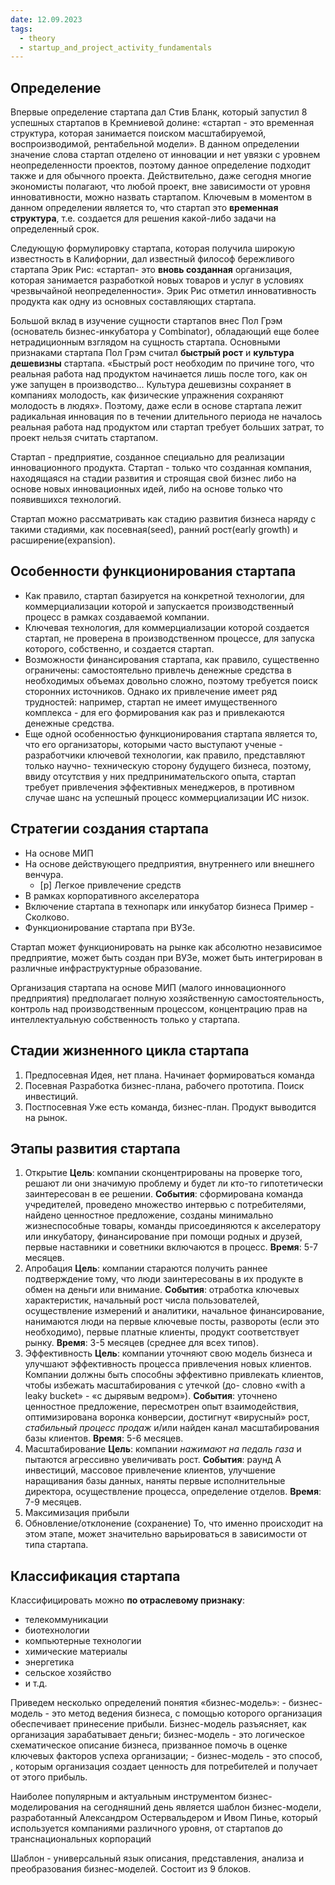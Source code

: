 ```yaml
---
date: 12.09.2023
tags:
  - theory
  - startup_and_project_activity_fundamentals
---
```

## Определение
Впервые определение стартапа дал Стив Бланк, который запустил 8 успешных стартапов в Кремниевой долине: «стартап - это временная структура, которая занимается поиском масштабируемой, воспроизводимой, рентабельной модели». В данном определении значение слова стартап отделено от инновации и нет увязки с уровнем неопределенности проектов, поэтому данное определение подходит также и для обычного проекта. Действительно, даже сегодня многие экономисты полагают, что любой проект, вне зависимости от уровня инновативности, можно назвать стартапом. Ключевым в моментом в данном определении является то, что стартап это **временная структура**, т.е. создается для решения какой-либо задачи на определенный срок.

Следующую формулировку стартапа, которая получила широкую известность в Калифорнии, дал известный философ бережливого стартапа Эрик Рис: «стартап- это **вновь созданная** организация, которая занимается разработкой новых товаров и услуг в условиях чрезвычайной неопределенности». Эрик Рис отметил инновативность продукта как одну из основных составляющих стартапа.

Большой вклад в изучение сущности стартапов внес Пол Грэм (основатель бизнес-инкубатора у Combinator), обладающий еще более нетрадиционным взглядом на сущность стартапа. Основными признаками стартапа Пол Грэм считал **быстрый рост** и **культура дешевизны** стартапа. «Быстрый рост необходим по причине того, что реальная работа над продуктом начинается лишь после того, как он уже запущен в производство... Культура дешевизны сохраняет в компаниях молодость, как физические упражнения сохраняют молодость в людях». Поэтому, даже если в основе стартапа лежит радикальная инновация по в течении длительного периода не началось реальная работа над продуктом или стартап требует больших затрат, то проект нельзя считать стартапом.

Стартап - предприятие, созданное специально для реализации инновационного продукта.
Стартап - только что созданная компания, находящаяся на стадии развития и строящая свой бизнес либо на основе новых инновационных идей, либо на основе только что появившихся технологий.

Стартап можно рассматривать как стадию развития бизнеса наряду с такими стадиями, как посевная(seed), ранний рост(early growth) и расширение(expansion).

## Особенности функционирования стартапа
- Как правило, стартап базируется на конкретной технологии, для коммерциализации которой и запускается производственный процесс в рамках создаваемой компании.
- Ключевая технология, для коммерциализации которой создается стартап, не проверена в производственном процессе, для запуска которого, собственно, и создается стартап.
- Возможности финансирования стартапа, как правило, существенно ограничены: самостоятельно привлечь денежные средства в необходимых объемах довольно сложно, поэтому требуется поиск сторонних источников. Однако их привлечение имеет ряд трудностей: например, стартап не имеет имущественного комплекса - для его формирования как раз и привлекаются денежные средства.
- Еще одной особенностью функционирования стартапа является то, что его организаторы, которыми часто выступают ученые - разработчики ключевой технологии, как правило, представляют только научно- техническую сторону будущего бизнеса, поэтому, ввиду отсутствия у них предпринимательского опыта, стартап требует привлечения эффективных менеджеров, в противном случае шанс на успешный процесс коммерциализации ИС низок.

## Стратегии создания стартапа
- На основе МИП
- На основе действующего предприятия, внутреннего или внешнего венчура.
  - [p] Легкое привлечение средств
- В рамках корпоративного акселератора
- Включение стартапа в технопарк или инкубатор бизнеса
  Пример - Сколково.
- Функционирование стартапа при ВУЗе.

Стартап может функционировать на рынке как абсолютно независимое предприятие, может быть создан при ВУЗе, может быть интегрирован в различные инфраструктурные образование.

Организация стартапа на основе МИП (малого инновационного предприятия) предполагает полную хозяйственную самостоятельность, контроль над производственным процессом, концентрацию прав на интеллектуальную собственность только у стартапа.

## Стадии жизненного цикла стартапа
1. Предпосевная
   Идея, нет плана. Начинает формироваться команда
2. Посевная
   Разработка бизнес-плана, рабочего прототипа. Поиск инвестиций.
3. Постпосевная
   Уже есть команда, бизнес-план. Продукт выводится на рынок.

## Этапы развития стартапа
1. Открытие
   **Цель**: компании сконцентрированы на проверке того, решают ли они значимую проблему и будет ли кто-то гипотетически заинтересован в ее решении.
   **События**: сформирована команда учредителей, проведено множество интервью с потребителями, найдено ценностное предложение, созданы минимально жизнеспособные товары, команды присоединяются к акселератору или инкубатору, финансирование при помощи родных и друзей, первые наставники и советники включаются в процесс.
   **Время**: 5-7 месяцев.
2. Апробация
   **Цель**: компании стараются получить раннее подтверждение тому, что люди заинтересованы в их продукте в обмен на деньги или внимание.
   **События**: отработка ключевых характеристик, начальный рост числа пользователей, осуществление измерений и аналитики, начальное финансирование, нанимаются люди на первые ключевые посты, развороты (если это необходимо), первые платные клиенты, продукт соответствует рынку.
   **Время**: 3-5 месяцев (среднее для всех типов).
3. Эффективность
   **Цель**: компании уточняют свою модель бизнеса и улучшают эффективность процесса привлечения новых клиентов. Компании должны быть способны эффективно привлекать клиентов, чтобы избежать масштабирования с утечкой (до- словно «with a leaky bucket» - «с дырявым ведром»).
   **События**: уточнено ценностное предложение, пересмотрен опыт взаимодействия, оптимизирована воронка конверсии, достигнут «вирусный» рост, *стабильный процесс продаж* и/или найден канал масштабирования базы клиентов.
   **Время**: 5-6 месяцев.
4. Масштабирование
   **Цель**: компании *нажимают на педаль газа* и пытаются агрессивно увеличивать рост.
   **События**: раунд А инвестиций, массовое привлечение клиентов, улучшение наращивания базы данных, наняты первые исполнительные директора, осуществление процесса, определение отделов.
   **Время**: 7-9 месяцев.
5. Максимизация прибыли
6. Обновление/отклонение (сохранение)
   То, что именно происходит на этом этапе, может значительно варьироваться в зависимости от типа стартапа.

## Классификация стартапа
Классифицировать можно **по отраслевому признаку**:
- телекоммуникации
- биотехнологии
- компьютерные технологии
- химические материалы
- энергетика
- сельское хозяйство
- и т.д.

Приведем несколько определений понятия «бизнес-модель»: - бизнес- модель - это метод ведения бизнеса, с помощью которого организация обеспечивает принесение прибыли. Бизнес-модель разъясняет, как организация зарабатывает деньги; бизнес-модель - это логическое схематическое описание бизнеса, призванное помочь в оценке ключевых факторов успеха организации; - бизнес-модель - это способ, , которым организация создает ценность для потребителей и получает от этого прибыль.

Наиболее популярным и актуальным инструментом бизнес- моделирования на сегодняшний день является шаблон бизнес-модели, разработанный Александром Остервальдером и Ивом Пинье, который используется компаниями различного уровня, от стартапов до транснациональных корпораций

Шаблон - универсальный язык описания, представления, анализа и преобразования бизнес-моделей. Состоит из 9 блоков.